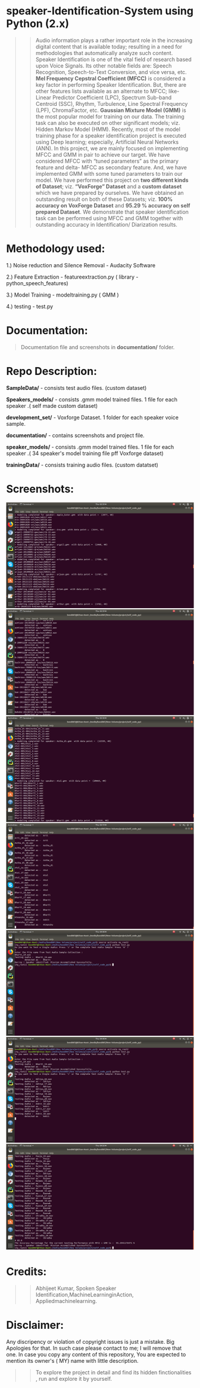 # speaker-Identification-System using Python (2.x)
>> Audio information plays a rather important role in the increasing digital content that is available today; resulting in a need for methodologies that automatically analyze such content. Speaker Identification is one of the vital field of research based upon Voice Signals. Its other notable fields are: Speech Recognition, Speech-to-Text Conversion, and vice versa, etc. **Mel Frequency Cepstral Coefficient (MFCC)** is considered a key factor in performing Speaker Identification. But, there are other features lists available as an alternate to MFCC; like- Linear Predictor Coefficient (LPC), Spectrum Sub-band Centroid (SSC), Rhythm, Turbulence, Line Spectral Frequency (LPF), ChromaFactor, etc. **Gaussian Mixture Model (GMM)** is the most popular model for training on our data. The training task can also be executed on other significant models; viz. Hidden Markov Model (HMM). Recently, most of the model training phase for a speaker identification project is executed using Deep learning; especially, Artificial Neural Networks (ANN). In this project, we are mainly focused on implementing MFCC and GMM in pair to achieve our target.
We have considered MFCC with “tuned parameters” as the primary feature and delta- MFCC as secondary feature. And, we have implemented GMM with some tuned parameters to train our model. We have performed this project on **two different kinds of Dataset**; viz. **“VoxForge” Dataset** and a **custom dataset** which we have prepared by ourselves. We have obtained an outstanding result on both of these Datasets; viz. **100% accuracy on VoxForge Dataset** and **95.29 % accuracy on self prepared Dataset**. We demonstrate that speaker identification task can be performed using MFCC and GMM together with outstanding accuracy in Identification/ Diarization results.

# Methodology used:
1.) Noise reduction and Silence Removal - Audacity Software

2.) Feature Extraction - featureextraction.py ( library - python_speech_features)

3.) Model Training - modeltraining.py ( GMM )

4.) testing - test.py


# Documentation:
> Documentation file and screenshots in **documentation/** folder.

# Repo Description:
**SampleData/** - consists test audio files. (custom dataset)

**Speakers_models/** - consists .gmm model trained files. 1 file for each speaker .( self made custom dataset)

**development_set/** - Voxforge Dataset. 1 folder for each speaker voice sample.

**documentation/** - contains screenshots and project file.

**speaker_models/** - consists .gmm model trained files. 1 file for each speaker .( 34 speaker's model training file pff Voxforge dataset)

**trainingData/** - consists training audio files. (custom datatset)

# Screenshots:
![alt txt](https://raw.githubusercontent.com/Atul-Anand-Jha/Speaker-Identification-Python/master/documentation/Screenshots/1-voxForge-Model_training.png "1-voxForge-Model_training.png")
![alt txt](https://raw.githubusercontent.com/Atul-Anand-Jha/Speaker-Identification-Python/master/documentation/Screenshots/2-VoxForge-Identification.png "2-VoxForge-Identification.png")
![alt txt](https://raw.githubusercontent.com/Atul-Anand-Jha/Speaker-Identification-Python/master/documentation/Screenshots/3-SelfData-Model-Training.png "3-SelfData-Model-Training.png")
![alt txt](https://raw.githubusercontent.com/Atul-Anand-Jha/Speaker-Identification-Python/master/documentation/Screenshots/4-SelfData-Identification.png "4-SelfData-Identification.png")
![alt txt](https://raw.githubusercontent.com/Atul-Anand-Jha/Speaker-Identification-Python/master/documentation/Screenshots/5-SingleAudio-test.png "5-SingleAudio-test.png")
![alt txt](https://raw.githubusercontent.com/Atul-Anand-Jha/Speaker-Identification-Python/master/documentation/Screenshots/6-CompleteSample-Test.png "6-CompleteSample-Test.png")
![alt txt](https://raw.githubusercontent.com/Atul-Anand-Jha/Speaker-Identification-Python/master/documentation/Screenshots/7-Accuracy.png "7-Accuracy.png")

# Credits:
>> Abhijeet Kumar, Spoken Speaker Identification,MachineLearninginAction, Appliedmachinelearning.

# Disclaimer:
Any discripency or violation of copyright issues is just a mistake. Big Apologies for that. In such case please contact to me; I will remove that one. In case you copy any content of this repository, You are expected to mention its owner's ( MY) name with little description. 

>> To explore the project in detail and find its hidden finctionalities , run and explore it by yourself.
